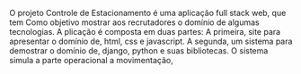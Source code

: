 O projeto Controle de Estacionamento é uma aplicação full stack web, que tem Como objetivo mostrar aos recrutadores o domínio de algumas tecnologias.
A plicação é composta em duas partes:
A primeira, site para apresentar o domínio de, html, css e javascript.
A segunda, um sistema para demostrar o domínio de, django, python e suas bibliotecas. O sistema simula a parte operacional a movimentação,  
